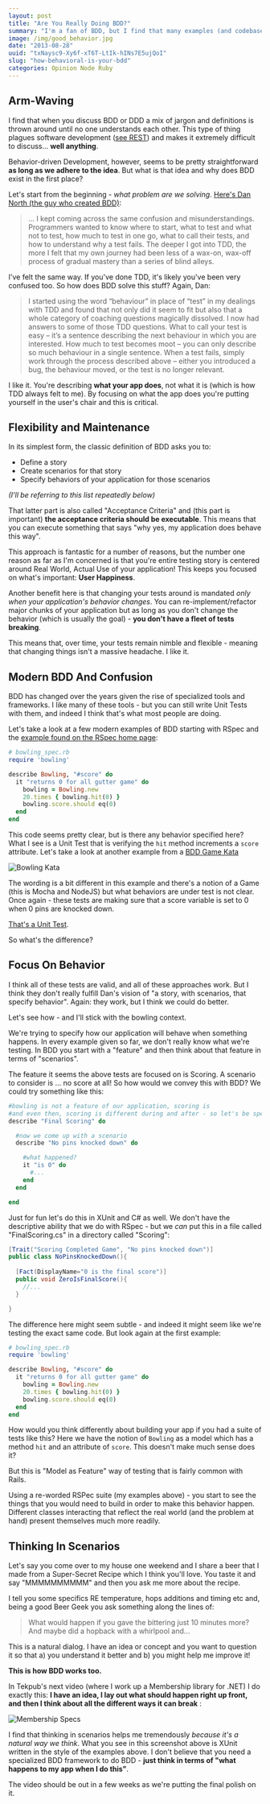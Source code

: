 ```yaml
---
layout: post
title: "Are You Really Doing BDD?"
summary: "I'm a fan of BDD, but I find that many examples (and codebases and default settings) fall short of the original philosophy. Here's Why."
image: /img/good_behavior.jpg
date: "2013-08-28"
uuid: "txNaysc9-Xy6f-xT6T-LtIk-hINs7E5ujQoI"
slug: "how-behavioral-is-your-bdd"
categories: Opinion Node Ruby
---
```


## Arm-Waving
I find that when you discuss BDD or DDD a mix of jargon and definitions is thrown around until no one understands each other. This type of thing plagues software development ([see REST](/2012/02/28/someone-save-us-from-rest/)) and makes it extremely difficult to discuss... **well anything**.

Behavior-driven Development, however, seems to be pretty straightforward **as long as we adhere to the idea**. But what is that idea and why does BDD exist in the first place?

Let's start from the beginning - _what problem are we solving_. [Here's Dan North (the guy who created BDD)](http://dannorth.net/introducing-bdd/):

> ... I kept coming across the same confusion and misunderstandings. Programmers wanted to know where to start, what to test and what not to test, how much to test in one go, what to call their tests, and how to understand why a test fails. The deeper I got into TDD, the more I felt that my own journey had been less of a wax-on, wax-off process of gradual mastery than a series of blind alleys.

I've felt the same way. If you've done TDD, it's likely you've been very confused too. So how does BDD solve this stuff? Again, Dan:

> I started using the word “behaviour” in place of “test” in my dealings with TDD and found that not only did it seem to fit but also that a whole category of coaching questions magically dissolved. I now had answers to some of those TDD questions. What to call your test is easy – it’s a sentence describing the next behaviour in which you are interested. How much to test becomes moot – you can only describe so much behaviour in a single sentence. When a test fails, simply work through the process described above – either you introduced a bug, the behaviour moved, or the test is no longer relevant.

I like it. You're describing **what your app does**, not what it is (which is how TDD always felt to me). By focusing on what the app does you're putting yourself in the user's chair and this is critical.

## Flexibility and Maintenance
In its simplest form, the classic definition of BDD asks you to:

 - Define a story
 - Create scenarios for that story
 - Specify behaviors of your application for those scenarios 

_(I'll be referring to this list repeatedly below)_

That latter part is also called "Acceptance Criteria" and (this part is important) **the acceptance criteria should be executable**. This means that you can execute something that says "why yes, my application does behave this way".

This approach is fantastic for a number of reasons, but the number one reason as far as I'm concerned is that you're entire testing story is centered around Real World, Actual Use of your application! This keeps you focused on what's important: **User Happiness**.

Another benefit here is that changing your tests around is mandated _only when your application's behavior changes_. You can re-implement/refactor major chunks of your application but as long as you don't change the behavior (which is usually the goal) - **you don't have a fleet of tests breaking**.

This means that, over time, your tests remain nimble and flexible - meaning that changing things isn't a massive headache. I like it.

## Modern BDD And Confusion
BDD has changed over the years given the rise of specialized tools and frameworks. I like many of these tools - but you can still write Unit Tests with them, and indeed I think that's what most people are doing.

Let's take a look at a few modern examples of BDD starting with RSpec and the [example found on the RSpec home page](http://rspec.info/):

```ruby
# bowling_spec.rb
require 'bowling'

describe Bowling, "#score" do
  it "returns 0 for all gutter game" do
    bowling = Bowling.new
    20.times { bowling.hit(0) }
    bowling.score.should eq(0)
  end
end
```

This code seems pretty clear, but is there any behavior specified here? What I see is a Unit Test that is verifying the `hit` method increments a `score` attribute. Let's take a look at another example from a [BDD Game Kata](https://vimeo.com/53048454)

![Bowling Kata](/img/bowling_kata.png)

The wording is a bit different in this example and there's a notion of a Game (this is Mocha and NodeJS) but what behaviors are under test is not clear. Once again - these tests are making sure that a score variable is set to 0 when 0 pins are knocked down.

[That's a Unit Test](https://www.google.com/search?q=define%3Aunit+test).

So what's the difference? 

## Focus On Behavior
I think all of these tests are valid, and all of these approaches work. But I think they don't really fulfill Dan's vision of "a story, with scenarios, that specify behavior". Again: they work, but I think we could do better.

Let's see how - and I'll stick with the bowling context.

We're trying to specify how our application will behave when something happens. In every example given so far, we don't really know what we're testing. In BDD you start with a "feature" and then think about that feature in terms of "scenarios".

The feature it seems the above tests are focused on is Scoring. A scenario to consider is ... no score at all! So how would we convey this with BDD? We could try something like this:

```ruby
#bowling is not a feature of our application, scoring is
#and even then, scoring is different during and after - so let's be specific
describe "Final Scoring" do 

  #now we come up with a scenario 
  describe "No pins knocked down" do

    #what happened?
    it "is 0" do 
      #...
    end
  end

end
```

Just for fun let's do this in XUnit and C# as well. We don't have the descriptive ability that we do with RSpec - but we *can* put this in a file called "FinalScoring.cs" in a directory called "Scoring":

```csharp
[Trait("Scoring Completed Game", "No pins knocked down")]
public class NoPinsKnockedDown(){
  
  [Fact(DisplayName="0 is the final score")]
  public void ZeroIsFinalScore(){
    //...
  }

}
```

The difference here might seem subtle - and indeed it might seem like we're testing the exact same code. But look again at the first example:

```ruby
# bowling_spec.rb
require 'bowling'

describe Bowling, "#score" do
  it "returns 0 for all gutter game" do
    bowling = Bowling.new
    20.times { bowling.hit(0) }
    bowling.score.should eq(0)
  end
end
```

How would you think differently about building your app if you had a suite of tests like this? Here we have the notion of `Bowling` as a model which has a method `hit` and an attribute of `score`. This doesn't make much sense does it? 

But this is "Model as Feature" way of testing that is fairly common with Rails.

Using a re-worded RSPec suite (my examples above) - you start to see the things that you would need to build in order to make this behavior happen. Different classes interacting that reflect the real world (and the problem at hand) present themselves much more readily.


## Thinking In Scenarios
Let's say you come over to my house one weekend and I share a beer that I made from a Super-Secret Recipe which I think you'll love. You taste it and say "MMMMMMMMMM" and then you ask me more about the recipe.

I tell you some specifics RE temperature, hops additions and timing etc and, being a good Beer Geek you ask something along the lines of:

> What would happen if you gave the bittering just 10 minutes more? And maybe did a hopback with a whirlpool and...

This is a natural dialog. I have an idea or concept and you want to question it so that a) you understand it better and b) you might help me improve it!

**This is how BDD works too.**

In Tekpub's next video (where I work up a Membership library for .NET) I do exactly this: **I have an idea, I lay out what should happen right up front, and then I think about all the different ways it can break** :

![Membership Specs](/img/membership_specs.png)

I find that thinking in scenarios helps me tremendously _because it's a natural way we think_. What you see in this screenshot above is XUnit written in the style of the examples above. I don't believe that you need a specialized BDD framework to do BDD - **just think in terms of "what happens to my app when I do this"**.

The video should be out in a few weeks as we're putting the final polish on it.











